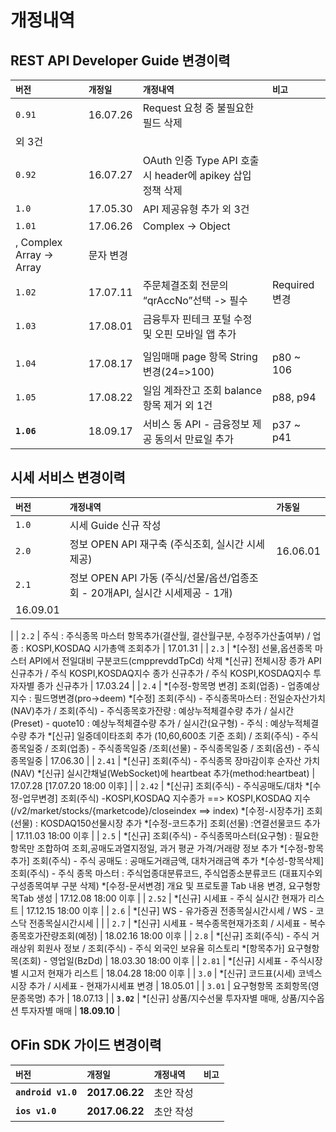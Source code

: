 # 개정내역

## REST API Developer Guide  변경이력

| **`버전`** | **`개정일`** | **`개정내역`** | **`비고`** |
| :--- | :--- | :--- | :--- |
| `0.91` | 16.07.26 | Request 요청 중 불필요한 필드 삭제 외 3건 |  |
| `0.92` | 16.07.27 | OAuth 인증 Type API 호출 시 header에 apikey 삽입 정책 삭제 |  |
| `1.0` | 17.05.30 | API 제공유형 추가 외 3건 |  |
| `1.01` | 17.06.26 | Complex -&gt; Object, Complex Array -&gt; Array | 문자 변경 |
| `1.02` | 17.07.11 | 주문체결조회 전문의 “qrAccNo”선택 -&gt; 필수 | Required 변경 |
| `1.03` | 17.08.01 | 금융투자 핀테크 포털 수정 및 오핀 모바일 앱 추가  |  |
| `1.04` | 17.08.17 | 일임매매 page 항목 String변경\(24=&gt;100\) | p80 ~ 106 |
| `1.05` | 17.08.22 | 일임 계좌잔고 조회 balance 항목 제거 외 1건 | p88, p94 |
| **`1.06`** | 18.09.17 | 서비스 동 API - 금융정보 제공 동의서 만료일 추가 | p37 ~ p41 |



## 시세 서비스  변경이력

| **`버전`** | **`개정내역`** | **`가동일`** |
| :--- | :--- | :--- |
| `1.0` | 시세 Guide 신규 작성 |  |
| `2.0` | 정보 OPEN API 재구축 \(주식조회, 실시간 시세 제공\) | 16.06.01 |
| `2.1` | 정보 OPEN API 가동 \(주식/선물/옵션/업종조회 - 20개API, 실시간 시세제공 - 1개\) | 16.09.01 |
| `2.2` | 주식 : 주식종목 마스터 항목추가\(결산월, 결산월구분, 수정주가산출여부\) / 업종 : KOSPI,KOSDAQ 시가총액 조회추가 | 17.01.31 |
| `2.3` | \*\[수정\] 선물,옵션종목 마스터 API에서 전일대비 구분코드\(cmpprevddTpCd\) 삭제      \*\[신규\] 전체시장 종가 API 신규추가 / 주식 KOSPI,KOSDAQ지수 종가 신규추가 / 주식 KOSPI,KOSDAQ지수 투자자별 종가 신규추가 | 17.03.24 |
| `2.4` | \*\[수정-항목명 변경\] 조회\(업종\) - 업종예상지수 : 필드명변경\(pro-&gt;deem\)     \*\[수정\] 조회\(주식\) - 주식종목마스터 : 전일순자산가치\(NAV\)추가 / 조회\(주식\) - 주식종목호가잔량 : 예상누적체결수량 추가 / 실시간\(Preset\) - quote10 : 예상누적체결수량 추가 / 실시간\(요구형\) - 주식 : 예상누적체결수량 추가      \*\[신규\] 일중데이타조회 추가 \(10,60,600초 기준 조회\) / 조회\(주식\) - 주식종목일중 / 조회\(업종\) - 주식종목일중 /조회\(선물\) - 주식종목일중 / 조회\(옵션\) - 주식종목일중 | 17.06.30 |
| `2.41` | \*\[신규\] 조회\(주식\) - 주식종목 장마감이후 순자산 가치\(NAV\)     \*\[신규\] 실시간채널\(WebSocket\)에 heartbeat 추가\(method:heartbeat\) | 17.07.28 \[17.07.20 18:00 이후\] |
| `2.42` | \*\[신규\] 조회\(주식\) - 주식공매도/대차      \*\[수정-업무변경\] 조회\(주식\) -KOSPI,KOSDAQ 지수종가 ==&gt; KOSPI,KOSDAQ 지수 \(/v2/market/stocks/{marketcode}/closeindex ==&gt; index\)    \*\[수정-시장추가\] 조회\(선물\) : KOSDAQ150선물시장 추가  \*\[수정-코드추가\] 조회\(선물\) :연결선물코드 추가 | 17.11.03 18:00 이후 |
| `2.5` | \*\[신규\] 조회\(주식\) - 주식종목마스터\(요구형\) : 필요한 항목만 조합하여 조회,공매도과열지정일, 과거 평균 가격/거래량 정보 추가     \*\[수정-항목추가\] 조회\(주식\) - 주식 공매도 : 공매도거래금액, 대차거래금액 추가     \*\[수성-항목삭제\] 조회\(주식\) - 주식 종목 마스터 : 주식업종대분류코드, 주식업종소분류코드 \(대표지수외 구성종목여부 구분 삭제\)     \*\[수정-문서변경\] 개요 및 프로토콜 Tab 내용 변경, 요구형항목Tab 생성 | 17.12.08 18:00 이후 |
| `2.52` | \*\[신규\] 시세표 - 주식 실시간 현재가 리스트 | 17.12.15 18:00 이후 |
| `2.6` | \*\[신규\] WS - 유가증권 전종목실시간시세 / WS - 코스닥 전종목실시간시세 |  |
| `2.7` | \*\[신규\] 시세표 - 복수종목현재가조회 / 시세표 - 복수종목호가잔량조회\(예정\) | 18.02.16 18:00 이후 |
| `2.8` | \*\[신규\] 조회\(주식\) - 주식 거래상위 회원사 정보 / 조회\(주식\) - 주식 외국인 보유율 히스토리      \*\[항목추가\] 요구형항목\(조회\) - 영업일\(BzDd\) | 18.03.30 18:00 이후 |
| `2.81` | \*\[신규\] 시세표 - 주식시장별 시고저 현재가 리스트 | 18.04.28 18:00 이후 |
| `3.0` | \*\[신규\] 코드표\(시세\) 코넥스시장 추가 / 시세표 - 현재가시세표 변경 | 18.05.01 |
| `3.01` | 요구형항목 조회항목\(영문종목명\) 추가 | 18.07.13 |
| **`3.02`** | \*\[신규\] 상품/지수선물 투자자별 매매, 상품/지수옵션 투자자별 매매 | **18.09.10** |

## OFin SDK 가이드 변경이력

| **`버전`** | **`개정일`** | **`개정내역`** | **`비고`** |
| :--- | :--- | :--- | :--- |
| **`android v1.0`** | **2017.06.22** | 초안 작성 |  |
| **`ios v1.0`** | **2017.06.22** | 초안 작성 |  |



